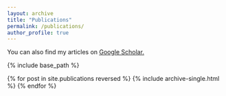 ```yaml
---
layout: archive
title: "Publications"
permalink: /publications/
author_profile: true
---
```


You can also find my articles on <u><a href="{https://scholar.google.com/citations?user=BP0WzIQAAAAJ&hl=en&authuser=1&oi=ao}">Google Scholar</a>.</u>

{% include base_path %}

{% for post in site.publications reversed %}
  {% include archive-single.html %}
{% endfor %}